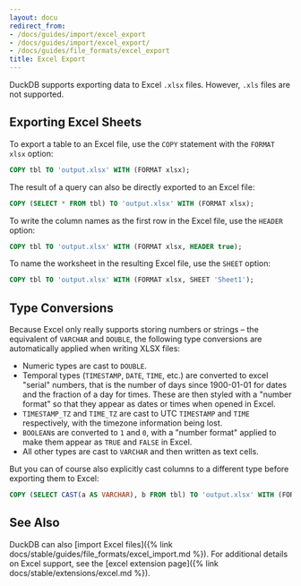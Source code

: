 ```yaml
---
layout: docu
redirect_from:
- /docs/guides/import/excel_export
- /docs/guides/import/excel_export/
- /docs/guides/file_formats/excel_export
title: Excel Export
---
```


DuckDB supports exporting data to Excel `.xlsx` files. However, `.xls` files are not supported.

## Exporting Excel Sheets

To export a table to an Excel file, use the `COPY` statement with the `FORMAT xlsx` option:

```sql
COPY tbl TO 'output.xlsx' WITH (FORMAT xlsx);
```

The result of a query can also be directly exported to an Excel file:

```sql
COPY (SELECT * FROM tbl) TO 'output.xlsx' WITH (FORMAT xlsx);
```

To write the column names as the first row in the Excel file, use the `HEADER` option:

```sql
COPY tbl TO 'output.xlsx' WITH (FORMAT xlsx, HEADER true);
```

To name the worksheet in the resulting Excel file, use the `SHEET` option:

```sql
COPY tbl TO 'output.xlsx' WITH (FORMAT xlsx, SHEET 'Sheet1');
```

## Type Conversions

Because Excel only really supports storing numbers or strings – the equivalent of `VARCHAR` and `DOUBLE`, the following type conversions are automatically applied when writing XLSX files:

* Numeric types are cast to `DOUBLE`.
* Temporal types (`TIMESTAMP`, `DATE`, `TIME`, etc.) are converted to excel "serial" numbers, that is the number of days since 1900-01-01 for dates and the fraction of a day for times. These are then styled with a "number format" so that they appear as dates or times when opened in Excel.
* `TIMESTAMP_TZ` and `TIME_TZ` are cast to UTC `TIMESTAMP` and `TIME` respectively, with the timezone information being lost.
* `BOOLEAN`s are converted to `1` and `0`, with a "number format" applied to make them appear as `TRUE` and `FALSE` in Excel.
* All other types are cast to `VARCHAR` and then written as text cells.

But you can of course also explicitly cast columns to a different type before exporting them to Excel:

```sql
COPY (SELECT CAST(a AS VARCHAR), b FROM tbl) TO 'output.xlsx' WITH (FORMAT xlsx);
```

## See Also

DuckDB can also [import Excel files]({% link docs/stable/guides/file_formats/excel_import.md %}).
For additional details on Excel support, see the [excel extension page]({% link docs/stable/extensions/excel.md %}).
